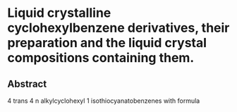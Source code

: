 # Liquid crystalline cyclohexylbenzene derivatives, their preparation and the liquid crystal compositions containing them.

## Abstract
4 trans 4 n alkylcyclohexyl 1 isothiocyanatobenzenes with formula